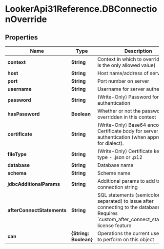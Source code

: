 # LookerApi31Reference.DBConnectionOverride

## Properties
Name | Type | Description | Notes
------------ | ------------- | ------------- | -------------
**context** | **String** | Context in which to override (&#x60;pdt&#x60; is the only allowed value) | [optional] 
**host** | **String** | Host name/address of server | [optional] 
**port** | **String** | Port number on server | [optional] 
**username** | **String** | Username for server authentication | [optional] 
**password** | **String** | (Write-Only) Password for server authentication | [optional] 
**hasPassword** | **Boolean** | Whether or not the password is overridden in this context | [optional] 
**certificate** | **String** | (Write-Only) Base64 encoded Certificate body for server authentication (when appropriate for dialect). | [optional] 
**fileType** | **String** | (Write-Only) Certificate keyfile type - .json or .p12 | [optional] 
**database** | **String** | Database name | [optional] 
**schema** | **String** | Scheme name | [optional] 
**jdbcAdditionalParams** | **String** | Additional params to add to JDBC connection string | [optional] 
**afterConnectStatements** | **String** | SQL statements (semicolon separated) to issue after connecting to the database. Requires &#x60;custom_after_connect_statements&#x60; license feature | [optional] 
**can** | **{String: Boolean}** | Operations the current user is able to perform on this object | [optional] 


